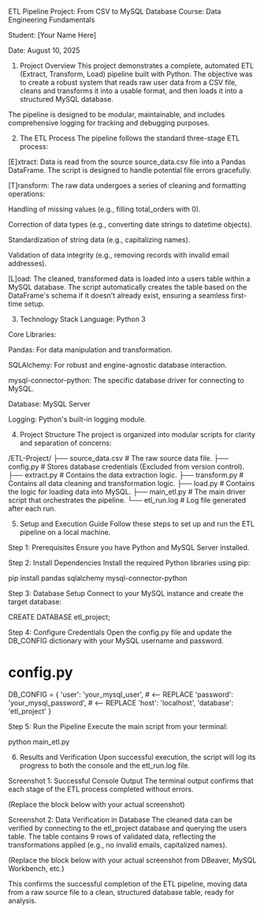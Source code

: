 ETL Pipeline Project: From CSV to MySQL Database
Course: Data Engineering Fundamentals

Student: [Your Name Here]

Date: August 10, 2025

1. Project Overview
This project demonstrates a complete, automated ETL (Extract, Transform, Load) pipeline built with Python. The objective was to create a robust system that reads raw user data from a CSV file, cleans and transforms it into a usable format, and then loads it into a structured MySQL database.

The pipeline is designed to be modular, maintainable, and includes comprehensive logging for tracking and debugging purposes.

2. The ETL Process
The pipeline follows the standard three-stage ETL process:

[E]xtract: Data is read from the source source_data.csv file into a Pandas DataFrame. The script is designed to handle potential file errors gracefully.

[T]ransform: The raw data undergoes a series of cleaning and formatting operations:

Handling of missing values (e.g., filling total_orders with 0).

Correction of data types (e.g., converting date strings to datetime objects).

Standardization of string data (e.g., capitalizing names).

Validation of data integrity (e.g., removing records with invalid email addresses).

[L]oad: The cleaned, transformed data is loaded into a users table within a MySQL database. The script automatically creates the table based on the DataFrame's schema if it doesn't already exist, ensuring a seamless first-time setup.

3. Technology Stack
Language: Python 3

Core Libraries:

Pandas: For data manipulation and transformation.

SQLAlchemy: For robust and engine-agnostic database interaction.

mysql-connector-python: The specific database driver for connecting to MySQL.

Database: MySQL Server

Logging: Python's built-in logging module.

4. Project Structure
The project is organized into modular scripts for clarity and separation of concerns:

/ETL-Project/
├── source_data.csv     # The raw source data file.
├── config.py           # Stores database credentials (Excluded from version control).
├── extract.py          # Contains the data extraction logic.
├── transform.py        # Contains all data cleaning and transformation logic.
├── load.py             # Contains the logic for loading data into MySQL.
├── main_etl.py         # The main driver script that orchestrates the pipeline.
└── etl_run.log         # Log file generated after each run.

5. Setup and Execution Guide
Follow these steps to set up and run the ETL pipeline on a local machine.

Step 1: Prerequisites
Ensure you have Python and MySQL Server installed.

Step 2: Install Dependencies
Install the required Python libraries using pip:

pip install pandas sqlalchemy mysql-connector-python

Step 3: Database Setup
Connect to your MySQL instance and create the target database:

CREATE DATABASE etl_project;

Step 4: Configure Credentials
Open the config.py file and update the DB_CONFIG dictionary with your MySQL username and password.

# config.py
DB_CONFIG = {
    'user': 'your_mysql_user',      # <-- REPLACE
    'password': 'your_mysql_password', # <-- REPLACE
    'host': 'localhost',
    'database': 'etl_project'
}

Step 5: Run the Pipeline
Execute the main script from your terminal:

python main_etl.py

6. Results and Verification
Upon successful execution, the script will log its progress to both the console and the etl_run.log file.

Screenshot 1: Successful Console Output
The terminal output confirms that each stage of the ETL process completed without errors.

(Replace the block below with your actual screenshot)



Screenshot 2: Data Verification in Database
The cleaned data can be verified by connecting to the etl_project database and querying the users table. The table contains 9 rows of validated data, reflecting the transformations applied (e.g., no invalid emails, capitalized names).

(Replace the block below with your actual screenshot from DBeaver, MySQL Workbench, etc.)



This confirms the successful completion of the ETL pipeline, moving data from a raw source file to a clean, structured database table, ready for analysis.

